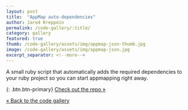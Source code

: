 ```yaml
---
layout: post
title:  "AppMap auto-dependencies"
author: Jared Kreppein
permalink: /code-gallery/:title/
category: gallery
featured: true
thumb: /code-gallery/assets/img/appmap-json-thumb.jpg
image: /code-gallery/assets/img/appmap-json.jpg
excerpt_separator: <!--more-->
---
```

A small ruby script that automatically adds the required dependencies to your ruby project so you can start appmapping right away.

<!--more-->

{: .btn.btn-primary}
[Check out the repo &raquo;](https://github.com/jaredKreppein/appmap_auto_dependencies)

[&laquo; Back to the code gallery](/code-gallery)
